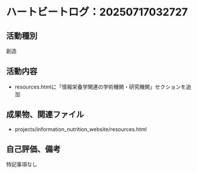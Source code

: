 # ハートビートログ：20250717032727

## 活動種別
創造

## 活動内容
- resources.htmlに「情報栄養学関連の学術機関・研究機関」セクションを追加

## 成果物、関連ファイル
- projects/information_nutrition_website/resources.html

## 自己評価、備考
特記事項なし
